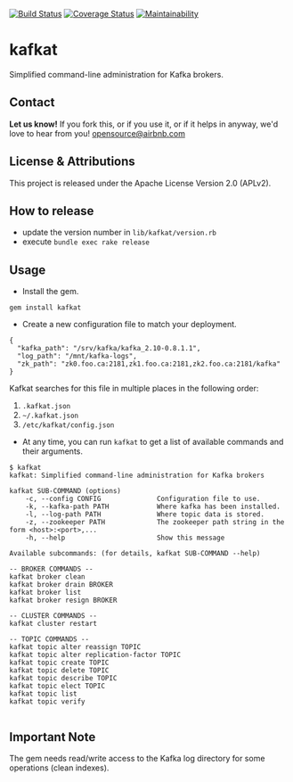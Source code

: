[![Build Status](https://travis-ci.org/ctxswitch/kafkat.png?branch=master)](https://travis-ci.org/ctxswitch/kafkat)
[![Coverage Status](https://coveralls.io/repos/github/ctxswitch/kafkat/badge.svg?branch=master)](https://coveralls.io/github/ctxswitch/kafkat?branch=master)
[![Maintainability](https://api.codeclimate.com/v1/badges/7fb0ef80004b68e1373c/maintainability)](https://codeclimate.com/github/ctxswitch/kafkat/maintainability)

kafkat
======

Simplified command-line administration for Kafka brokers.

## Contact 
**Let us know!** If you fork this, or if you use it, or if it helps in anyway, we'd love to hear from you! opensource@airbnb.com

## License & Attributions
This project is released under the Apache License Version 2.0 (APLv2).

## How to release

- update the version number in `lib/kafkat/version.rb`
- execute `bundle exec rake release`


## Usage

* Install the gem.

```
gem install kafkat
```

* Create a new configuration file to match your deployment.

```
{
  "kafka_path": "/srv/kafka/kafka_2.10-0.8.1.1",
  "log_path": "/mnt/kafka-logs",
  "zk_path": "zk0.foo.ca:2181,zk1.foo.ca:2181,zk2.foo.ca:2181/kafka"
}
```

Kafkat searches for this file in multiple places in the following order:

1. `.kafkat.json`
2. `~/.kafkat.json`
3. `/etc/kafkat/config.json`

* At any time, you can run `kafkat` to get a list of available commands and their arguments.

```
$ kafkat
kafkat: Simplified command-line administration for Kafka brokers

kafkat SUB-COMMAND (options)
    -c, --config CONFIG              Configuration file to use.
    -k, --kafka-path PATH            Where kafka has been installed.
    -l, --log-path PATH              Where topic data is stored.
    -z, --zookeeper PATH             The zookeeper path string in the form <host>:<port>,...
    -h, --help                       Show this message

Available subcommands: (for details, kafkat SUB-COMMAND --help)

-- BROKER COMMANDS --
kafkat broker clean
kafkat broker drain BROKER
kafkat broker list
kafkat broker resign BROKER

-- CLUSTER COMMANDS --
kafkat cluster restart

-- TOPIC COMMANDS --
kafkat topic alter reassign TOPIC
kafkat topic alter replication-factor TOPIC
kafkat topic create TOPIC
kafkat topic delete TOPIC
kafkat topic describe TOPIC
kafkat topic elect TOPIC
kafkat topic list
kafkat topic verify
  
```

## Important Note

The gem needs read/write access to the Kafka log directory for some operations (clean indexes).


